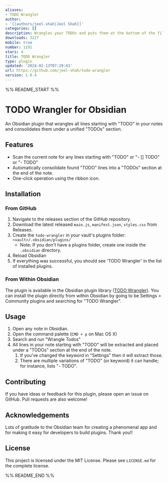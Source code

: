 ```yaml
---
aliases:
- TODO Wrangler
author:
- '[[authors/jeel-shah|Jeel Shah]]'
categories: []
description: Wrangles your TODOs and puts them at the bottom of the file.
downloads: 3227
mobile: true
number: 1191
stars: 4
title: TODO Wrangler
type: plugin
updated: '2024-02-13T07:29:43'
url: https://github.com/jeel-shah/todo-wrangler
version: 1.0.4
---
```


%% README_START %%

# TODO Wrangler for Obsidian

An Obsidian plugin that wrangles all lines starting with "TODO" in your notes and consolidates them under a unified "TODOs" section.

## Features

- Scan the current note for any lines starting with "TODO" or "- [] TODO" or "- TODO"
- Automatically consolidate found "TODO" lines into a "TODOs" section at the end of the note.
- One-click operation using the ribbon icon.

## Installation

### From GitHub

1. Navigate to the releases section of the GitHub repository.
2. Download the latest released `main.js`, `manifest.json`, `styles.css` from Releases.
3. Create the `todo-wrangler` in your vault's plugins folder: `<vault>/.obsidian/plugins/`
   - Note: If you don't have a plugins folder, create one inside the `.obsidian` directory.
4. Reload Obsidian
5. If everything was successful, you should see 'TODO Wrangler' in the list of installed plugins.

### From Within Obsidian

The plugin is available in the Obsidian plugin library ([TODO Wrangler](https://obsidian.md/plugins?search=TODO%20Wrangler)). You can install
the plugin directly from within Obsidian by going to be Settings > Community plugins and searching for "TODO Wrangler".

## Usage

1. Open any note in Obsidian.
2. Open the command palette (`CMD + p` on Mac OS X)
3. Search and run "Wrangle Todos"
4. All lines in your note starting with "TODO" will be extracted and placed under a "TODOs" section at the end of the note.
   1. If you've changed the keyword in "Settings" then it will extract those.
   2. There are multiple variations of "TODO" (or keyword) it can handle; for instance, lists "- TODO".

## Contributing

If you have ideas or feedback for this plugin, please open an issue on GitHub. Pull requests are also welcome!

## Acknowledgements
Lots of gratitude to the Obsidian team for creating a phenomenal app and for making it easy for developers to build plugins. Thank you!!


## License

This project is licensed under the MIT License. Please see `LICENSE.md` for the complete license.


%% README_END %%
